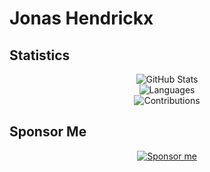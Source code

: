# Jonas Hendrickx

## Statistics

<div align="center">
    <img src="https://github-readme-stats.vercel.app/api?username=jonashendrickx&show_icons=true&theme=swift" alt="GitHub Stats" />
</div>

<div align="center">
    <img src="https://github-readme-stats.vercel.app/api/top-langs/?username=jonashendrickx&langs_count=20&theme=swift" alt="Languages" />
</div>

<div align="center">
    <img src="https://github-profile-summary-cards.vercel.app/api/cards/profile-details?username=jonashendrickx&theme=swift" alt="Contributions" />
</div>

## Sponsor Me
<div align="center">
    <a href="https://github.com/sponsors/jonashendrickx">
        <img src="https://img.shields.io/badge/Sponsor-%40jonashendrickx-blue?style=flat&logo=github" alt="Sponsor me" />
    </a>
</div>
